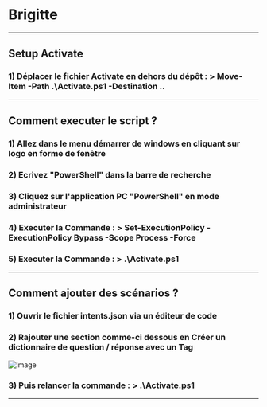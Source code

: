 # Brigitte
__________________________________
## Setup Activate

### 1) Déplacer le fichier Activate en dehors du dépôt : > Move-Item -Path .\Activate.ps1 -Destination ..
__________________________________
## Comment executer le script ?

### 1) Allez dans le menu démarrer de windows en cliquant sur logo en forme de fenêtre
### 2) Ecrivez "PowerShell" dans la barre de recherche
### 3) Cliquez sur l'application PC "PowerShell" en mode administrateur
### 4) Executer la Commande : > Set-ExecutionPolicy -ExecutionPolicy Bypass -Scope Process -Force
### 5) Executer la Commande : > .\Activate.ps1
__________________________________
## Comment ajouter des scénarios ?

### 1) Ouvrir le fichier intents.json via un éditeur de code
### 2) Rajouter une section comme-ci dessous en Créer un dictionnaire de question / réponse avec un Tag

![image](https://github.com/user-attachments/assets/5486e658-b8d1-4bb7-bbd9-39bbb53d88db)

### 3) Puis relancer la commande : > .\Activate.ps1
___________________________________
